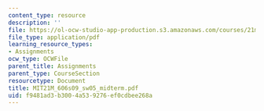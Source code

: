 ```yaml
---
content_type: resource
description: ''
file: https://ol-ocw-studio-app-production.s3.amazonaws.com/courses/21m-606-introduction-to-stagecraft-spring-2009/f9481ad3b3004a539276ef0cdbee268a_MIT21M_606s09_sw05_midterm.pdf
file_type: application/pdf
learning_resource_types:
- Assignments
ocw_type: OCWFile
parent_title: Assignments
parent_type: CourseSection
resourcetype: Document
title: MIT21M_606s09_sw05_midterm.pdf
uid: f9481ad3-b300-4a53-9276-ef0cdbee268a
---
```

